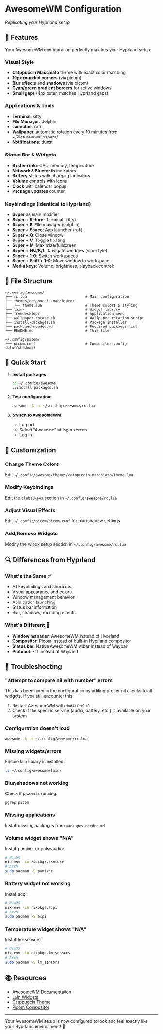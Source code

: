 # AwesomeWM Configuration
*Replicating your Hyprland setup*

## 🎨 Features

Your AwesomeWM configuration perfectly matches your Hyprland setup:

### Visual Style
- **Catppuccin Macchiato** theme with exact color matching
- **10px rounded corners** (via picom)
- **Blur effects** and **shadows** (via picom)  
- **Cyan/green gradient borders** for active windows
- **Small gaps** (4px outer, matches Hyprland gaps)

### Applications & Tools
- **Terminal**: kitty
- **File Manager**: dolphin  
- **Launcher**: rofi
- **Wallpaper**: automatic rotation every 10 minutes from ~/Pictures/wallpapers/
- **Notifications**: dunst

### Status Bar & Widgets
- **System info**: CPU, memory, temperature
- **Network & Bluetooth** indicators
- **Battery** status with charging indicators
- **Volume** controls with icons
- **Clock** with calendar popup
- **Package updates** counter

### Keybindings (Identical to Hyprland)
- **Super** as main modifier
- **Super + Return**: Terminal (kitty)
- **Super + E**: File manager (dolphin)
- **Super + Space**: App launcher (rofi)
- **Super + Q**: Close window
- **Super + V**: Toggle floating
- **Super + M**: Maximize/fullscreen
- **Super + H/J/K/L**: Navigate windows (vim-style)
- **Super + 1-0**: Switch workspaces
- **Super + Shift + 1-0**: Move window to workspace
- **Media keys**: Volume, brightness, playback controls

## 📁 File Structure

```
~/.config/awesome/
├── rc.lua                           # Main configuration
├── themes/catppuccin-macchiato/
│   └── theme.lua                    # Theme colors & styling
├── lain/                            # Widget library
├── freedesktop/                     # Application menu
├── wallpaper-rotate.sh              # Wallpaper rotation script
├── install-packages.sh              # Package installer
├── packages-needed.md               # Required packages list
└── README.md                        # This file

~/.config/picom/
└── picom.conf                       # Compositor config (blur/shadows)
```

## 🚀 Quick Start

1. **Install packages**:
   ```bash
   cd ~/.config/awesome
   ./install-packages.sh
   ```

2. **Test configuration**:
   ```bash
   awesome -k -c ~/.config/awesome/rc.lua
   ```

3. **Switch to AwesomeWM**:
   - Log out
   - Select "Awesome" at login screen
   - Log in

## 🔧 Customization

### Change Theme Colors
Edit `~/.config/awesome/themes/catppuccin-macchiato/theme.lua`

### Modify Keybindings  
Edit the `globalkeys` section in `~/.config/awesome/rc.lua`

### Adjust Visual Effects
Edit `~/.config/picom/picom.conf` for blur/shadow settings

### Add/Remove Widgets
Modify the wibox setup section in `~/.config/awesome/rc.lua`

## 🔍 Differences from Hyprland

### What's the Same ✅
- All keybindings and shortcuts
- Visual appearance and colors
- Window management behavior
- Application launching
- Status bar information
- Blur, shadows, rounding effects

### What's Different 🔄
- **Window manager**: AwesomeWM instead of Hyprland
- **Compositor**: Picom instead of built-in Hyprland compositor
- **Status bar**: Native AwesomeWM wibar instead of Waybar
- **Protocol**: X11 instead of Wayland

## 🐛 Troubleshooting

### "attempt to compare nil with number" errors
This has been fixed in the configuration by adding proper nil checks to all widgets. If you still encounter this:
1. Restart AwesomeWM with `Mod4+Ctrl+R`
2. Check if the specific service (audio, battery, etc.) is available on your system

### Configuration doesn't load
```bash
awesome -k -c ~/.config/awesome/rc.lua
```

### Missing widgets/errors
Ensure lain library is installed:
```bash
ls ~/.config/awesome/lain/
```

### Blur/shadows not working
Check if picom is running:
```bash
pgrep picom
```

### Missing applications
Install missing packages from `packages-needed.md`

### Volume widget shows "N/A"
Install pamixer or pulseaudio:
```bash
# NixOS
nix-env -iA nixpkgs.pamixer
# Arch
sudo pacman -S pamixer
```

### Battery widget not working
Install acpi:
```bash
# NixOS  
nix-env -iA nixpkgs.acpi
# Arch
sudo pacman -S acpi
```

### Temperature widget shows "N/A"
Install lm-sensors:
```bash
# NixOS
nix-env -iA nixpkgs.lm_sensors
# Arch
sudo pacman -S lm_sensors
```

## 📚 Resources

- [AwesomeWM Documentation](https://awesomewm.org/doc/)
- [Lain Widgets](https://github.com/lcpz/lain)
- [Catppuccin Theme](https://github.com/catppuccin/catppuccin)
- [Picom Compositor](https://github.com/yshui/picom)

---

Your AwesomeWM setup is now configured to look and feel exactly like your Hyprland environment! 🎉